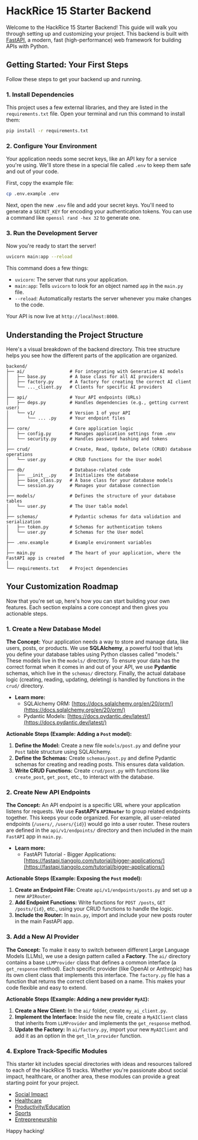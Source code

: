 # HackRice 15 Starter Backend

Welcome to the HackRice 15 Starter Backend! This guide will walk you through setting up and customizing your project. This backend is built with [FastAPI](https://fastapi.tiangolo.com/), a modern, fast (high-performance) web framework for building APIs with Python.

## Getting Started: Your First Steps

Follow these steps to get your backend up and running.

### 1. Install Dependencies

This project uses a few external libraries, and they are listed in the `requirements.txt` file. Open your terminal and run this command to install them:

```bash
pip install -r requirements.txt
```

### 2. Configure Your Environment

Your application needs some secret keys, like an API key for a service you're using. We'll store these in a special file called `.env` to keep them safe and out of your code.

First, copy the example file:

```bash
cp .env.example .env
```

Next, open the new `.env` file and add your secret keys. You'll need to generate a `SECRET_KEY` for encoding your authentication tokens. You can use a command like `openssl rand -hex 32` to generate one.

### 3. Run the Development Server

Now you're ready to start the server!

```bash
uvicorn main:app --reload
```

This command does a few things:
*   `uvicorn`: The server that runs your application.
*   `main:app`: Tells `uvicorn` to look for an object named `app` in the `main.py` file.
*   `--reload`: Automatically restarts the server whenever you make changes to the code.

Your API is now live at `http://localhost:8000`.

## Understanding the Project Structure

Here's a visual breakdown of the backend directory. This tree structure helps you see how the different parts of the application are organized.

```
backend/
├── ai/                 # For integrating with Generative AI models
│   ├── base.py         # A base class for all AI providers
│   ├── factory.py      # A factory for creating the correct AI client
│   └── ..._client.py   # Clients for specific AI providers
│
├── api/                # Your API endpoints (URLs)
│   ├── deps.py         # Handles dependencies (e.g., getting current user)
│   └── v1/             # Version 1 of your API
│       └── ... .py     # Your endpoint files
│
├── core/               # Core application logic
│   ├── config.py       # Manages application settings from .env
│   └── security.py     # Handles password hashing and tokens
│
├── crud/               # Create, Read, Update, Delete (CRUD) database operations
│   └── user.py         # CRUD functions for the User model
│
├── db/                 # Database-related code
│   ├── __init__.py     # Initializes the database
│   ├── base_class.py   # A base class for your database models
│   └── session.py      # Manages your database connection
│
├── models/             # Defines the structure of your database tables
│   └── user.py         # The User table model
│
├── schemas/            # Pydantic schemas for data validation and serialization
│   ├── token.py        # Schemas for authentication tokens
│   └── user.py         # Schemas for the User model
│
├── .env.example        # Example environment variables
│
├── main.py             # The heart of your application, where the FastAPI app is created
│
└── requirements.txt    # Project dependencies
```

## Your Customization Roadmap

Now that you're set up, here's how you can start building your own features. Each section explains a core concept and then gives you actionable steps.

### 1. Create a New Database Model

**The Concept:** Your application needs a way to store and manage data, like users, posts, or products. We use **SQLAlchemy**, a powerful tool that lets you define your database tables using Python classes called "models." These models live in the `models/` directory. To ensure your data has the correct format when it comes in and out of your API, we use **Pydantic** schemas, which live in the `schemas/` directory. Finally, the actual database logic (creating, reading, updating, deleting) is handled by functions in the `crud/` directory.

*   **Learn more:**
    *   SQLAlchemy ORM: [https://docs.sqlalchemy.org/en/20/orm/](https://docs.sqlalchemy.org/en/20/orm/)
    *   Pydantic Models: [https://docs.pydantic.dev/latest/](https://docs.pydantic.dev/latest/)

**Actionable Steps (Example: Adding a `Post` model):**

1.  **Define the Model:** Create a new file `models/post.py` and define your `Post` table structure using SQLAlchemy.
2.  **Define the Schemas:** Create `schemas/post.py` and define Pydantic schemas for creating and reading posts. This ensures data validation.
3.  **Write CRUD Functions:** Create `crud/post.py` with functions like `create_post`, `get_post`, etc., to interact with the database.

### 2. Create New API Endpoints

**The Concept:** An API endpoint is a specific URL where your application listens for requests. We use **FastAPI's `APIRouter`** to group related endpoints together. This keeps your code organized. For example, all user-related endpoints (`/users/`, `/users/{id}`) would go into a user router. These routers are defined in the `api/v1/endpoints/` directory and then included in the main `FastAPI` app in `main.py`.

*   **Learn more:**
    *   FastAPI Tutorial - Bigger Applications: [https://fastapi.tiangolo.com/tutorial/bigger-applications/](https://fastapi.tiangolo.com/tutorial/bigger-applications/)

**Actionable Steps (Example: Exposing the `Post` model):**

1.  **Create an Endpoint File:** Create `api/v1/endpoints/posts.py` and set up a new `APIRouter`.
2.  **Add Endpoint Functions:** Write functions for `POST /posts`, `GET /posts/{id}`, etc., using your CRUD functions to handle the logic.
3.  **Include the Router:** In `main.py`, import and include your new posts router in the main FastAPI app.

### 3. Add a New AI Provider

**The Concept:** To make it easy to switch between different Large Language Models (LLMs), we use a design pattern called a **Factory**. The `ai/` directory contains a base `LLMProvider` class that defines a common interface (a `get_response` method). Each specific provider (like OpenAI or Anthropic) has its own client class that implements this interface. The `factory.py` file has a function that returns the correct client based on a name. This makes your code flexible and easy to extend.

**Actionable Steps (Example: Adding a new provider `MyAI`):**

1.  **Create a New Client:** In the `ai/` folder, create `my_ai_client.py`.
2.  **Implement the Interface:** Inside the new file, create a `MyAIClient` class that inherits from `LLMProvider` and implements the `get_response` method.
3.  **Update the Factory:** In `ai/factory.py`, import your new `MyAIClient` and add it as an option in the `get_llm_provider` function.

### 4. Explore Track-Specific Modules

This starter kit includes special directories with ideas and resources tailored to each of the HackRice 15 tracks. Whether you're passionate about social impact, healthcare, or another area, these modules can provide a great starting point for your project.

*   [Social Impact](./track_specific/social_impact/README.md)
*   [Healthcare](./track_specific/healthcare/README.md)
*   [Productivity/Education](./track_specific/productivity_education/README.md)
*   [Sports](./track_specific/sports/README.md)
*   [Entrepreneurship](./track_specific/entrepreneurship/README.md)

Happy hacking!